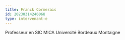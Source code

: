 ```yaml
---
title: Franck Cormerais
id: 20230314246068
type: intervenant-e
---
```

Professeur en SIC MICA Université Bordeaux Montaigne